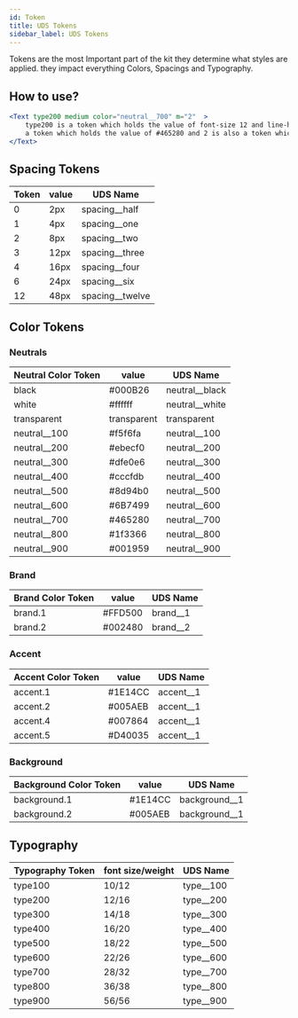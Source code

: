 ```yaml
---
id: Token
title: UDS Tokens
sidebar_label: UDS Tokens
---
```

Tokens are the most Important part of the kit they determine what styles are applied. they impact everything Colors, Spacings and Typography.


## How to use?

```jsx 
<Text type200 medium color="neutral__700" m="2"  >
    type200 is a token which holds the value of font-size 12 and line-height 16, neutral__700 is  
    a token which holds the value of #465280 and 2 is also a token which holds teh value of 8px. 
</Text>
```

## Spacing Tokens


| Token                  | value | UDS Name |
|------------------------|-------|----------|
| 0 | 2px| spacing__half|
| 1 | 4px| spacing__one|
| 2 | 8px| spacing__two|
| 3 | 12px| spacing__three|
| 4 | 16px| spacing__four|
| 6 | 24px| spacing__six|
| 12 | 48px| spacing__twelve|


## Color Tokens



### Neutrals
| Neutral Color Token                  | value |UDS Name | 
|--------------------------------|-------|-------|
| black | #000B26| neutral__black|
| white | #ffffff| neutral__white|
| transparent | transparent|  transparent|
| neutral__100 | #f5f6fa|  neutral__100|
| neutral__200 | #ebecf0|  neutral__200|
| neutral__300 | #dfe0e6|  neutral__300|
| neutral__400 | #cccfdb|  neutral__400|
| neutral__500 | #8d94b0|  neutral__500|
| neutral__600 | #6B7499|  neutral__600|
| neutral__700 | #465280|  neutral__700|
| neutral__800 | #1f3366|  neutral__800|
| neutral__900 | #001959|  neutral__900|


### Brand

| Brand Color Token                  | value | UDS Name |
|--------------------------------|-------|-------|
| brand.1 | #FFD500 | brand__1|
| brand.2 | #002480 | brand__2|


### Accent

| Accent Color Token                  | value | UDS Name |
|--------------------------------|-------|-------|
| accent.1 |#1E14CC | accent__1|
| accent.2 |#005AEB | accent__1|
| accent.4 |#007864 | accent__1|
| accent.5 |#D40035 | accent__1|



### Background

| Background Color Token                  | value | UDS Name |
|--------------------------------|-------|-------|
| background.1 |#1E14CC | background__1|
| background.2 |#005AEB | background__1|

## Typography

| Typography Token                  | font size/weight | UDS Name |
|--------------------------------|-------|-------|
| type100 | 10/12 | type__100|
| type200 | 12/16| type__200|
| type300 | 14/18| type__300|
| type400 |16/20 | type__400|
| type500 | 18/22| type__500|
| type600 | 22/26| type__600|
| type700 | 28/32| type__700|
| type800 |36/38 | type__800|
| type900 | 56/56| type__900|









